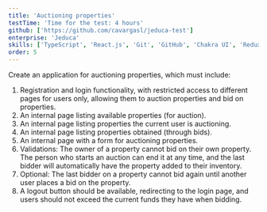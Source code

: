 ```yaml
---
title: 'Auctioning properties'
testTime: 'Time for the test: 4 hours'
github: ['https://github.com/cavargasl/jeduca-test']
enterprise: 'Jeduca'
skills: ['TypeScript', 'React.js', 'Git', 'GitHub', 'Chakra UI', 'Redux', 'React Hook Form']
order: 5
---
```


Create an application for auctioning properties, which must include:

1. Registration and login functionality, with restricted access to different pages for users only, allowing them to auction properties and bid on properties.
2. An internal page listing available properties (for auction).
3. An internal page listing properties the current user is auctioning.
4. An internal page listing properties obtained (through bids).
5. An internal page with a form for auctioning properties.
6. Validations: The owner of a property cannot bid on their own property. The person who starts an auction can end it at any time, and the last bidder will automatically have the property added to their inventory.
7. Optional: The last bidder on a property cannot bid again until another user places a bid on the property.
8. A logout button should be available, redirecting to the login page, and users should not exceed the current funds they have when bidding.
